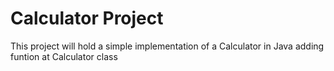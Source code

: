 # Calculator Project
This project will hold a simple implementation of a Calculator in Java
adding funtion at Calculator class
